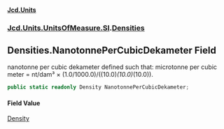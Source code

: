 #### [Jcd.Units](index.md 'index')
### [Jcd.Units.UnitsOfMeasure.SI](Jcd.Units.UnitsOfMeasure.SI.md 'Jcd.Units.UnitsOfMeasure.SI').[Densities](Densities.md 'Jcd.Units.UnitsOfMeasure.SI.Densities')

## Densities.NanotonnePerCubicDekameter Field

nanotonne per cubic dekameter defined such that: microtonne per cubic meter = nt/dam³ ×
(1.0/1000.0)/((10.0)*(10.0)*(10.0)).

```csharp
public static readonly Density NanotonnePerCubicDekameter;
```

#### Field Value
[Density](Density.md 'Jcd.Units.UnitTypes.Density')